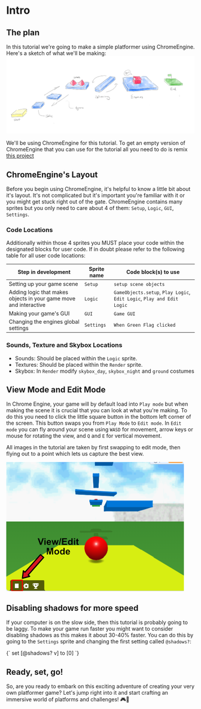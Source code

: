 # Intro

## The plan

In this tutorial we're going to make a simple platformer using ChromeEngine. 
Here's a sketch of what we'll be making:
![Diagram of Platformer Scene](media/the-plan.png "The plan")

We'll be using ChromeEngine for this tutorial. To get an empty version of ChromeEngine that you can use for the tutorial all you need to do is remix [this project](https://scratch.mit.edu/projects/868415101/)

## ChromeEngine's Layout

Before you begin using ChromeEngine, it's helpful to know a little bit about it's layout. It's not complicated but it's important you're familiar with it or you might get stuck right out of the gate. ChromeEngine contains many sprites but you only need to care about 4 of them: `Setup`, `Logic`, `GUI`, `Settings`.

### Code Locations
Additionally within those 4 sprites you MUST place your code within the designated blocks for user code. If in doubt please refer to the following table for all user code locations:

| Step in development    | Sprite name | Code block(s) to use
| ----------- | ----------- | ----------- | 
| Setting up your game scene     | `Setup`      | `setup scene objects`       |
| Adding logic that makes objects in your game move and interactive   |   `Logic`      | `GameObjects.setup`, `Play Logic`, `Edit Logic`, `Play and Edit Logic`|
| Making your game's GUI | `GUI` | `Game GUI` |
| Changing the engines global settings | `Settings` | `When Green Flag clicked` |

### Sounds, Texture and Skybox Locations

- Sounds: Should be placed within the `Logic` sprite.
- Textures: Should be placed within the `Render` sprite.
- Skybox: In `Render` modify `skybox_day`, `skybox_night` and `ground` costumes

## View Mode and Edit Mode

In Chrome Engine, your game will by default load into `Play mode` but when making the scene it is crucial that you can look at what you're making. To do this you need to click the little square button in the bottom left corner of the screen. This button swaps you from `Play Mode` to `Edit mode`. In `Edit mode` you can fly around your scene using `WASD` for movement, arrow keys or mouse for rotating the view, and `Q` and `E` for vertical movement.

All images in the tutorial are taken by first swapping to edit mode, then flying out to a point which lets us capture the best view.

![Edit mode button](media/view-edit-mode-button.png)

## Disabling shadows for more speed

If your computer is on the slow side, then this tutorial is probably going to be laggy. To make your game run faster you might want to consider disabling shadows as this makes it about 30-40% faster. You can do this by going to the `Settings` sprite and changing the first setting called `@shadows?`:

<ScratchBlocks>
{`
set [@shadows? v] to [0]
`}
</ScratchBlocks>

## Ready, set, go!
So, are you ready to embark on this exciting adventure of creating your very own platformer game? Let's jump right into it and start crafting an immersive world of platforms and challenges! 🎮🌟